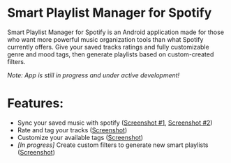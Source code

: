 # Smart Playlist Manager for Spotify

Smart Playlist Manager for Spotify is an Android application made for those who want more powerful music organization tools than what Spotify currently offers. Give your saved tracks ratings and fully customizable genre and mood tags, then generate playlists based on custom-created filters.

*Note: App is still in progress and under active development!* 

# Features:
- Sync your saved music with spotify ([Screenshot #1](https://github.com/kwohlford/Smart-Playlist-Manager-for-Spotify/tree/master/img/scrnshot_mainscreen.png), [Screenshot #2](https://github.com/kwohlford/Smart-Playlist-Manager-for-Spotify/tree/master/img/scrnshot_syncing.png))
- Rate and tag your tracks ([Screenshot](https://github.com/kwohlford/Smart-Playlist-Manager-for-Spotify/tree/master/img/scrnshot_savedtracks.png))
- Customize your available tags ([Screenshot](https://github.com/kwohlford/Smart-Playlist-Manager-for-Spotify/tree/master/img/scrnshot_customizetags.png))
- *[In progress]* Create custom filters to generate new smart playlists ([Screenshot](https://github.com/kwohlford/Smart-Playlist-Manager-for-Spotify/tree/master/img/scrnshot_createfilter.png))
